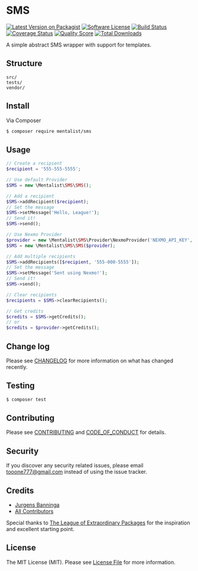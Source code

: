 # SMS

[![Latest Version on Packagist][ico-version]][link-packagist]
[![Software License][ico-license]](LICENSE.md)
[![Build Status][ico-travis]][link-travis]
[![Coverage Status][ico-scrutinizer]][link-scrutinizer]
[![Quality Score][ico-code-quality]][link-code-quality]
[![Total Downloads][ico-downloads]][link-downloads]

A simple abstract SMS wrapper with support for templates.

## Structure


```
src/
tests/
vendor/
```


## Install

Via Composer

``` bash
$ composer require mentalist/sms
```

## Usage

``` php
// Create a recipient
$recipient = '555-555-5555';

// Use default Provider
$SMS = new \Mentalist\SMS\SMS();

// Add a recipient
$SMS->addRecipient($recipient);
// Set the message
$SMS->setMessage('Hello, League!');
// Send it!
$SMS->send();

// Use Nexmo Provider
$provider = new \Mentalist\SMS\Provider\NexmoProvider('NEXMO_API_KEY', 'NEXMO_API_SECRET');
$SMS = new \Mentalist\SMS\SMS($provider);

// Add multiple recipients
$SMS->addRecipients([$recipient, '555-000-5555']);
// Set the message
$SMS->setMessage('Sent using Nexmo!');
// Send it!
$SMS->send();

// Clear recipients
$recipients = $SMS->clearRecipients();

// Get credits
$credits = $SMS->getCredits();
// or
$credits = $provider->getCredits();
```

## Change log

Please see [CHANGELOG](CHANGELOG.md) for more information on what has changed recently.

## Testing

``` bash
$ composer test
```

## Contributing

Please see [CONTRIBUTING](CONTRIBUTING.md) and [CODE_OF_CONDUCT](CODE_OF_CONDUCT.md) for details.

## Security

If you discover any security related issues, please email tooone777@gmail.com instead of using the issue tracker.

## Credits

- [Jurgens Banninga][link-author]
- [All Contributors][link-contributors]

Special thanks to [The League of Extraordinary Packages][link-inspiration] for the inspiration and excellent starting point.

## License

The MIT License (MIT). Please see [License File](LICENSE.md) for more information.

[ico-version]: https://img.shields.io/packagist/v/Mentalist/SMS.svg?style=flat-square
[ico-license]: https://img.shields.io/badge/license-MIT-brightgreen.svg?style=flat-square
[ico-travis]: https://img.shields.io/travis/Mentalist/SMS/master.svg?style=flat-square
[ico-scrutinizer]: https://img.shields.io/scrutinizer/coverage/g/Mentalist/SMS.svg?style=flat-square
[ico-code-quality]: https://img.shields.io/scrutinizer/g/Mentalist/SMS.svg?style=flat-square
[ico-downloads]: https://img.shields.io/packagist/dt/Mentalist/SMS.svg?style=flat-square

[link-packagist]: https://packagist.org/packages/Mentalist/SMS
[link-travis]: https://travis-ci.org/Mentalist/SMS
[link-scrutinizer]: https://scrutinizer-ci.com/g/Mentalist/SMS/code-structure
[link-code-quality]: https://scrutinizer-ci.com/g/Mentalist/SMS
[link-downloads]: https://packagist.org/packages/Mentalist/SMS
[link-author]: https://github.com/ment4list
[link-inspiration]: https://thephpleague.com/
[link-contributors]: ../../contributors
